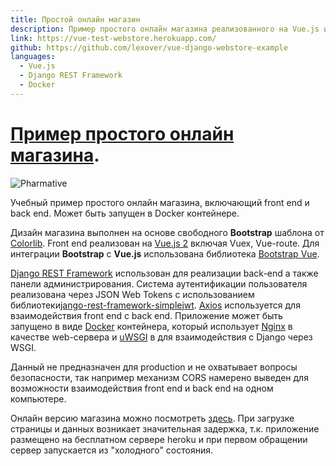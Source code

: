 ```yaml
---
title: Простой онлайн магазин
description: Пример простого онлайн магазина реализованного на Vue.js и Django REST Framework
link: https://vue-test-webstore.herokuapp.com/
github: https://github.com/lexover/vue-django-webstore-example
languages:
  - Vue.js 
  - Django REST Framework
  - Docker 
---
```


# [Пример простого онлайн магазина](https://vue-test-webstore.herokuapp.com/).

![Pharmative](https://res.cloudinary.com/dm3m076ji/image/upload/v1608223533/media/lexover_blog/pharmative_2_pak2wf.jpg)

Учебный пример простого онлайн магазина, включающий front end и back end. Может быть запущен в Docker контейнере.

Дизайн магазина выполнен на основе свободного **Bootstrap** шаблона от  [Colorlib](https://colorlib.com). Front end реализован на [Vue.js 2](https://vuejs.org/) включая Vuex, Vue-route. Для интеграции **Bootstrap** с **Vue.js** использована библиотека [Bootstrap Vue](https://bootstrap-vue.org). 

[Django REST Framework](https://www.django-rest-framework.org/) использован для реализации back-end а также панели администрирования. Система аутентификации пользователя реализована через JSON Web Tokens с использованием библиотеки[jango-rest-framework-simplejwt](https://github.com/SimpleJWT/django-rest-framework-simplejwt). [Axios](https://github.com/axios/axios) используется для взаимодействия front end с back end. Приложение может быть запущено в виде [Docker](https://www.docker.com/) контейнера, который использует [Nginx](https://nginx.org/) в качестве web-сервера и [uWSGI](https://github.com/unbit/uwsgi) в для взаимодействия с Django через WSGI.

Данный не предназначен для production и не охватывает вопросы безопасности, так например механизм CORS намерено выведен для возможности взаимодействия front end и back end на одном компьютере.

Онлайн версию магазина можно посмотреть [здесь](https://vue-test-webstore.herokuapp.com/). При загрузке страницы и данных возникает значительная задержка, т.к. приложение размещено на бесплатном сервере heroku и при первом обращении сервер запускается из "холодного" состояния.